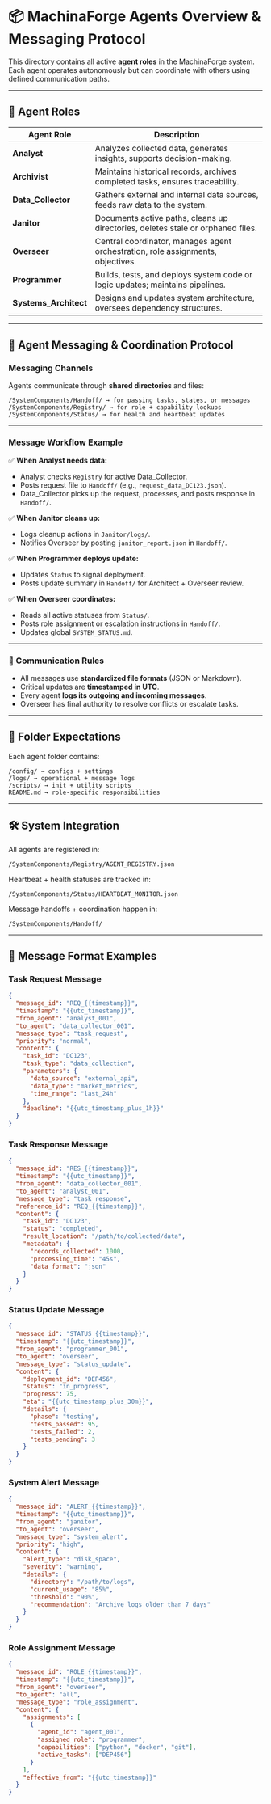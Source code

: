 # 📦 MachinaForge Agents Overview & Messaging Protocol

This directory contains all active **agent roles** in the MachinaForge system. Each agent operates autonomously but can coordinate with others using defined communication paths.

---

## 🔑 Agent Roles

| Agent Role             | Description                                                                     |
| ---------------------- | ------------------------------------------------------------------------------- |
| **Analyst**            | Analyzes collected data, generates insights, supports decision-making.          |
| **Archivist**          | Maintains historical records, archives completed tasks, ensures traceability.   |
| **Data_Collector**     | Gathers external and internal data sources, feeds raw data to the system.       |
| **Janitor**            | Documents active paths, cleans up directories, deletes stale or orphaned files. |
| **Overseer**           | Central coordinator, manages agent orchestration, role assignments, objectives. |
| **Programmer**         | Builds, tests, and deploys system code or logic updates; maintains pipelines.   |
| **Systems_Architect**  | Designs and updates system architecture, oversees dependency structures.        |

---

## 📡 Agent Messaging & Coordination Protocol

### Messaging Channels

Agents communicate through **shared directories** and files:

```
/SystemComponents/Handoff/ → for passing tasks, states, or messages
/SystemComponents/Registry/ → for role + capability lookups
/SystemComponents/Status/ → for health and heartbeat updates
```

---

### Message Workflow Example

✅ **When Analyst needs data:**
* Analyst checks `Registry` for active Data_Collector.
* Posts request file to `Handoff/` (e.g., `request_data_DC123.json`).
* Data_Collector picks up the request, processes, and posts response in `Handoff/`.

✅ **When Janitor cleans up:**
* Logs cleanup actions in `Janitor/logs/`.
* Notifies Overseer by posting `janitor_report.json` in `Handoff/`.

✅ **When Programmer deploys update:**
* Updates `Status` to signal deployment.
* Posts update summary in `Handoff/` for Architect + Overseer review.

✅ **When Overseer coordinates:**
* Reads all active statuses from `Status/`.
* Posts role assignment or escalation instructions in `Handoff/`.
* Updates global `SYSTEM_STATUS.md`.

---

### 🔐 Communication Rules

* All messages use **standardized file formats** (JSON or Markdown).
* Critical updates are **timestamped in UTC**.
* Every agent **logs its outgoing and incoming messages**.
* Overseer has final authority to resolve conflicts or escalate tasks.

---

## 📂 Folder Expectations

Each agent folder contains:

```
/config/ → configs + settings
/logs/ → operational + message logs
/scripts/ → init + utility scripts
README.md → role-specific responsibilities
```

---

## 🛠 System Integration

All agents are registered in:
```
/SystemComponents/Registry/AGENT_REGISTRY.json
```

Heartbeat + health statuses are tracked in:
```
/SystemComponents/Status/HEARTBEAT_MONITOR.json
```

Message handoffs + coordination happen in:
```
/SystemComponents/Handoff/
```

---

## 📝 Message Format Examples

### Task Request Message
```json
{
  "message_id": "REQ_{{timestamp}}",
  "timestamp": "{{utc_timestamp}}",
  "from_agent": "analyst_001",
  "to_agent": "data_collector_001",
  "message_type": "task_request",
  "priority": "normal",
  "content": {
    "task_id": "DC123",
    "task_type": "data_collection",
    "parameters": {
      "data_source": "external_api",
      "data_type": "market_metrics",
      "time_range": "last_24h"
    },
    "deadline": "{{utc_timestamp_plus_1h}}"
  }
}
```

### Task Response Message
```json
{
  "message_id": "RES_{{timestamp}}",
  "timestamp": "{{utc_timestamp}}",
  "from_agent": "data_collector_001",
  "to_agent": "analyst_001",
  "message_type": "task_response",
  "reference_id": "REQ_{{timestamp}}",
  "content": {
    "task_id": "DC123",
    "status": "completed",
    "result_location": "/path/to/collected/data",
    "metadata": {
      "records_collected": 1000,
      "processing_time": "45s",
      "data_format": "json"
    }
  }
}
```

### Status Update Message
```json
{
  "message_id": "STATUS_{{timestamp}}",
  "timestamp": "{{utc_timestamp}}",
  "from_agent": "programmer_001",
  "to_agent": "overseer",
  "message_type": "status_update",
  "content": {
    "deployment_id": "DEP456",
    "status": "in_progress",
    "progress": 75,
    "eta": "{{utc_timestamp_plus_30m}}",
    "details": {
      "phase": "testing",
      "tests_passed": 95,
      "tests_failed": 2,
      "tests_pending": 3
    }
  }
}
```

### System Alert Message
```json
{
  "message_id": "ALERT_{{timestamp}}",
  "timestamp": "{{utc_timestamp}}",
  "from_agent": "janitor",
  "to_agent": "overseer",
  "message_type": "system_alert",
  "priority": "high",
  "content": {
    "alert_type": "disk_space",
    "severity": "warning",
    "details": {
      "directory": "/path/to/logs",
      "current_usage": "85%",
      "threshold": "90%",
      "recommendation": "Archive logs older than 7 days"
    }
  }
}
```

### Role Assignment Message
```json
{
  "message_id": "ROLE_{{timestamp}}",
  "timestamp": "{{utc_timestamp}}",
  "from_agent": "overseer",
  "to_agent": "all",
  "message_type": "role_assignment",
  "content": {
    "assignments": [
      {
        "agent_id": "agent_001",
        "assigned_role": "programmer",
        "capabilities": ["python", "docker", "git"],
        "active_tasks": ["DEP456"]
      }
    ],
    "effective_from": "{{utc_timestamp}}"
  }
}
```


